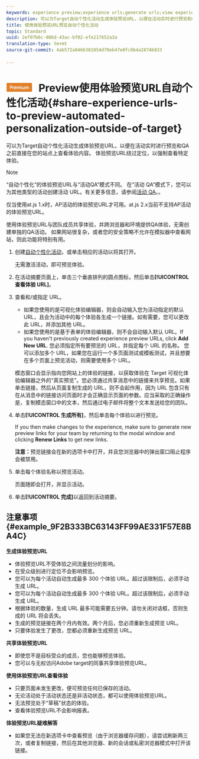 ```yaml
---
keywords: experience preview;experience urls;generate urls;view experience urls
description: 可以为Target自动个性化活动生成体验预览URL，以便在活动实时进行预览和QA之前直接在您的站点上查看体验内容。 体验预览URL绕过定位，以强制查看特定体验。
title: 使用体验预览URL预览自动个性化活动
topic: Standard
uuid: 2ef07b6c-086d-43ac-bf02-efe217652a3a
translation-type: tm+mt
source-git-commit: 4ab572a0466381854d70eb47e0fc0b4a2874b833

---
```



# ![PREMIUM](/help/assets/premium.png) Preview使用体验预览URL自动个性化活动{#share-experience-urls-to-preview-automated-personalization-outside-of-target}

可以为Target自动个性化活动生成体验预览URL，以便在活动实时进行预览和QA之前直接在您的站点上查看体验内容。 体验预览URL绕过定位，以强制查看特定体验。

>[!NOTE]
>
>“自动个性化”的体验预览URL与“活动QA”模式不同。 在“活动 QA”模式下，您可以为其他类型的活动创建活动 URL。有关更多信息，请参阅[活动 QA](../../c-activities/c-activity-qa/activity-qa.md#concept_9329EF33DE7D41CA9815C8115DBC4E40)。。
>
>仅当使用at.js 1.x时，AP活动的体验预览URL才可用。at.js 2.x当前不支持AP活动的体验预览URL。

使用体验预览URL与团队成员共享体验，并跨浏览器和环境提供QA体验，无需创建单独的QA活动。 如果网站很复杂，或者您的安全策略不允许在模拟器中查看网站，则此功能将特别有用。

1. 创建[自动个性化活动](../../c-activities/t-automated-personalization/create-ap-activity.md#task_8AAF837796D74CF893CA2F88BA1491C9)，或单击相应的活动以将其打开。

   无需激活活动，即可预览体验。
1. 在活动摘要页面上，单击三个垂直排列的圆点图标，然后单击&#x200B;**[!UICONTROL 查看体验 URL]**。
1. 查看和/或指定 URL。

   * 如果您使用的是可视化体验编辑器，则会自动输入您为活动指定的默认 URL，且会为活动中的每个体验各生成一个链接。如有需要，您可以更改此 URL，并添加其他 URL。
   * 如果您使用的是基于表单的体验编辑器，则不会自动输入默认 URL。If you haven&#39;t previously created experience preview URLs, click **Add New URL**. 您必须指定所有要预览的 URL，并指定每个 URL 的名称。
   您可以添加多个 URL，如果您在运行一个多页面测试或模板测试，并且想要在多个页面上预览活动，则需要使用多个 URL。

   模态窗口会显示指向您网站上的体验的链接，以获取体验在 Target 可视化体验编辑器之外的“真实预览”。您必须通过共享消息中的链接来共享预览。如果单击链接，然后从页面复制生成的 URL，则不会起作用，因为 URL 包含只有在从消息中的链接访问页面时才会正确显示页面的参数。应当采取的正确操作是，复制模态窗口中的文本，然后通过电子邮件将整个文本发送给您的团队。
1. 单击&#x200B;**[!UICONTROL 生成所有]**，然后单击每个体验以进行预览。

   If you then make changes to the experience, make sure to generate new preview links for your team by returning to the modal window and clicking **Renew Links** to get new links.

   **注意：**&#x200B;预览链接会在新的选项卡中打开，并且您浏览器中的弹出窗口阻止程序会被禁用。

1. 单击每个体验名称以预览活动。

   页面随即会打开，并显示活动。
1. 单击&#x200B;**[!UICONTROL 完成]**&#x200B;以返回到活动摘要。

## 注意事项 {#example_9F2B333BC63143FF99AE331F57E8BA4C}

**生成体验预览URL**

* 体验预览URL不受体验之间流量划分的影响。
* 在受众级别进行定位不会影响预览。
* 您可以为每个活动自动生成最多 300 个体验 URL。超过该限制后，必须手动生成 URL。
* 您可以为每个活动自动生成最多 300 个体验 URL。超过该限制后，必须手动生成 URL。
* 根据体验的数量，生成 URL 最多可能需要五分钟。请勿关闭对话框，否则生成的 URL 将会丢失。
* 生成的预览链接在两个月内有效。两个月后，您必须重新生成预览 URL。
* 只要体验发生了更改，您都必须重新生成预览 URL。

**共享体验预览URL**

* 即使您不是目标受众的成员，您也能够预览体验。
* 您可以与无权访问Adobe target的同事共享体验预览URL。

**使用体验预览URL查看体验**

* 只要页面未发生更改，便可预览任何已保存的活动。
* 无论活动处于活动状态还是非活动状态，都可以使用体验预览URL。
* 无法预览处于“草稿”状态的体验。
* 查看体验预览URL不会影响报表。

**体验预览URL疑难解答**

* 如果您无法在新选项卡中查看预览（由于浏览器缓存问题），请尝试刷新两三次，或者复制链接，然后在其他浏览器、新的会话或私密浏览器模式中打开该链接。
